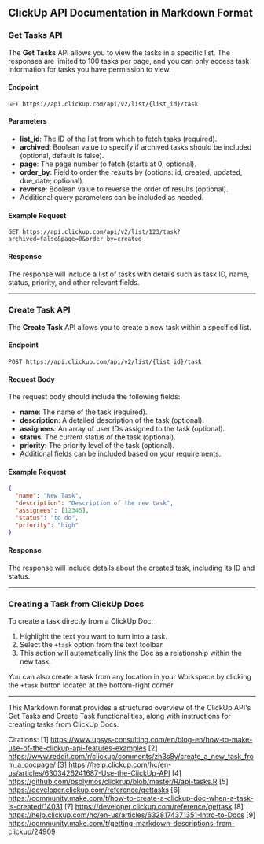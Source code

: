 ## ClickUp API Documentation in Markdown Format

### Get Tasks API

The **Get Tasks** API allows you to view the tasks in a specific list. The responses are limited to 100 tasks per page, and you can only access task information for tasks you have permission to view.

#### Endpoint
```
GET https://api.clickup.com/api/v2/list/{list_id}/task
```

#### Parameters
- **list_id**: The ID of the list from which to fetch tasks (required).
- **archived**: Boolean value to specify if archived tasks should be included (optional, default is false).
- **page**: The page number to fetch (starts at 0, optional).
- **order_by**: Field to order the results by (options: id, created, updated, due_date; optional).
- **reverse**: Boolean value to reverse the order of results (optional).
- Additional query parameters can be included as needed.

#### Example Request
```http
GET https://api.clickup.com/api/v2/list/123/task?archived=false&page=0&order_by=created
```

#### Response
The response will include a list of tasks with details such as task ID, name, status, priority, and other relevant fields.

---

### Create Task API

The **Create Task** API allows you to create a new task within a specified list.

#### Endpoint
```
POST https://api.clickup.com/api/v2/list/{list_id}/task
```

#### Request Body
The request body should include the following fields:
- **name**: The name of the task (required).
- **description**: A detailed description of the task (optional).
- **assignees**: An array of user IDs assigned to the task (optional).
- **status**: The current status of the task (optional).
- **priority**: The priority level of the task (optional).
- Additional fields can be included based on your requirements.

#### Example Request
```json
{
  "name": "New Task",
  "description": "Description of the new task",
  "assignees": [12345],
  "status": "to do",
  "priority": "high"
}
```

#### Response
The response will include details about the created task, including its ID and status.

---

### Creating a Task from ClickUp Docs

To create a task directly from a ClickUp Doc:
1. Highlight the text you want to turn into a task.
2. Select the `+task` option from the text toolbar.
3. This action will automatically link the Doc as a relationship within the new task.

You can also create a task from any location in your Workspace by clicking the `+task` button located at the bottom-right corner.

---

This Markdown format provides a structured overview of the ClickUp API's Get Tasks and Create Task functionalities, along with instructions for creating tasks from ClickUp Docs.

Citations:
[1] https://www.upsys-consulting.com/en/blog-en/how-to-make-use-of-the-clickup-api-features-examples
[2] https://www.reddit.com/r/clickup/comments/zh3s8y/create_a_new_task_from_a_docpage/
[3] https://help.clickup.com/hc/en-us/articles/6303426241687-Use-the-ClickUp-API
[4] https://github.com/psolymos/clickrup/blob/master/R/api-tasks.R
[5] https://developer.clickup.com/reference/gettasks
[6] https://community.make.com/t/how-to-create-a-clickup-doc-when-a-task-is-created/14031
[7] https://developer.clickup.com/reference/gettask
[8] https://help.clickup.com/hc/en-us/articles/6328174371351-Intro-to-Docs
[9] https://community.make.com/t/getting-markdown-descriptions-from-clickup/24909